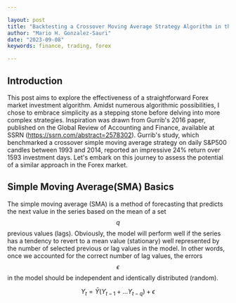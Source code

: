 ```yaml
---

layout: post
title: "Backtesting a Crossover Moving Average Strategy Algorithm in the Forex Market."
author: "Mario H. Gonzalez-Sauri"
date: "2023-09-08"
keywords: finance, trading, forex

---
```




## Introduction

This post aims to explore the effectiveness of a straightforward Forex
market investment algorithm. Amidst numerous algorithmic possibilities,
I chose to embrace simplicity as a stepping stone before delving into
more complex strategies. Inspiration was drawn from Gurrib's 2016 paper,
published on the Global Review of Accounting and Finance, available at
SSRN (<https://ssrn.com/abstract=2578302>). Gurrib's study, which
benchmarked a crossover simple moving average strategy on daily S&P500
candles between 1993 and 2014, reported an impressive 24% return over
1593 investment days. Let's embark on this journey to assess the
potential of a similar approach in the Forex market.

## Simple Moving Average(SMA) Basics

The simple moving average (SMA) is a method of forecasting that predicts
the next value in the series based on the mean of a set $$q$$ previous
values (lags). Obviously, the model will perform well if the series has
a tendency to revert to a mean value (stationary) well represented by
the number of selected previous or lag values in the model. In other
words, once we accounted for the correct number of lag values, the
errors $$\epsilon$$ in the model should be independent and identically
distributed (random).

$$Y_t = \bar{Y}(Y_{t-1} + ... Y_{t-q}) + \epsilon$$
